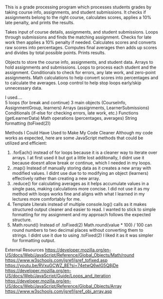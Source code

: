 
This is a grade processing program which processes students grades by taking course info, assignments, and student submissions.
It checks if assignments belong to the right course, calculates scores, applies a 10% late penalty, and prints the results.

Takes input of course details, assignments, and student submissions.
Loops through submissions and finds the matching assignment.
Checks for late work then applies a 10% penalty if needed.
Calculates scores and converts raw scores into percentages.
Computes final averages then adds up scores and divides by total possible points.
Prints results.

Objects to store the course info, assignments, and student data.
Arrays to hold assignments and submissions.
Loops to process each student and the assignment.
Conditionals to check for errors, any late work, and zero-point assignments.
Math calculations to help convert scores into percentages and to calculate the averages.
Loop control to help stop loops early/skip unnecessary data.

I used....  
5 loops (for break and continue)
3 main objects (CourseInfo, AssignmentGroup, learners)
Arrays (assignments, LearnerSubmissions)
Conditionals (if-else for checking errors, late work, etc.)
Functions (getLearnerData)
Math operations (percentages, averages)
String formatting (toFixed(2)) 


Methods I Could Have Used to Make My Code Cleaner
Although my code works as expected, here are some JavaScript methods that could be utilized and efficient:

1. .forEach() instead of for loops because it is a cleaner way to iterate over arrays.
    I at first used it but got a little lost additonally, I didnt use it because doesnt allow break or continue, which I needed in my loops.
2. .map() Instead of manually storing data as it creates a new array with modified values.
   I didnt use due to to modifying an object (learners) effectively rather than creating a new array.
3. .reduce() for calculating averages as it helps accumulate values in a single pass, making calculations more concise.
   I did not use it as my method with loops works fine and aligns with what I learned in my lectures more comfortably for me.
4. Template Literals instead of multiple console.log() calls as it makes structured output cleaner and easier to read.
   I wanted to stick to simple formatting for my assignment and my approach follows the expected structure.
6. Math.round() Instead of .toFixed(2) Math.round(value * 100) / 100 can round numbers to two decimal places without converting them to strings.
   I didnt use it due to using .toFixed(2) I liked it as it was simpler for formatting output.


External Resources
https://developer.mozilla.org/en-US/docs/Web/JavaScript/Reference/Global_Objects/Math/round
https://www.w3schools.com/jsref/jsref_tofixed.asp
https://youtu.be/RVxuGCWZ_8E?si=74etwQ6wlG5Q8jDe
https://developer.mozilla.org/en-US/docs/Web/JavaScript/Guide/Loops_and_iteration
https://developer.mozilla.org/en-US/docs/Web/JavaScript/Reference/Global_Objects/Array
https://www.w3schools.com/jsref/jsref_obj_array.asp



